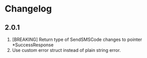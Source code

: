 # Changelog

## 2.0.1

1. [BREAKING] Return type of SendSMSCode changes to pointer *SuccessResponse
2. Use custom error struct instead of plain string error.
